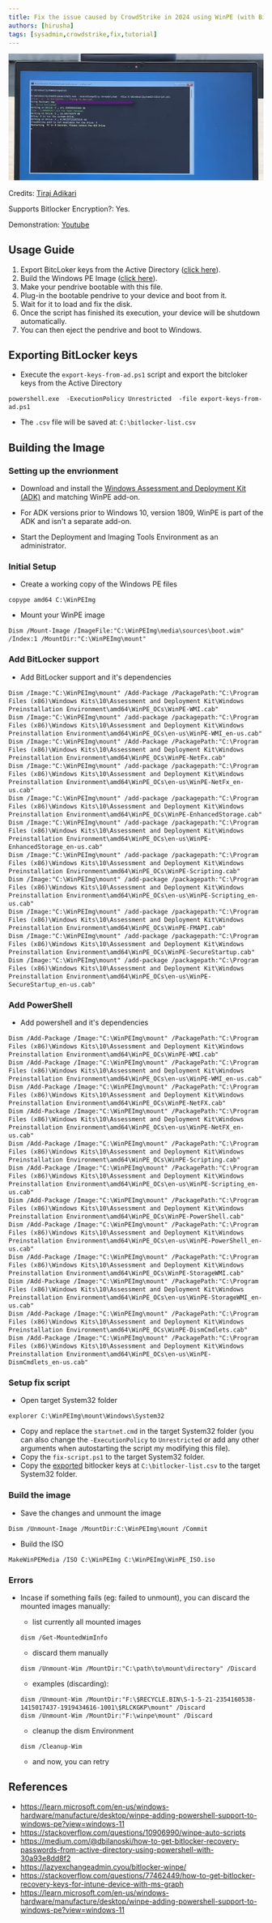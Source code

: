 ```yaml
---
title: Fix the issue caused by CrowdStrike in 2024 using WinPE (with BitLocker Support)
authors: [hirusha]
tags: [sysadmin,crowdstrike,fix,tutorial]
---
```


![alt text](image.png)

<!--truncate-->


Credits: [Tiraj Adikari](https://www.linkedin.com/in/tiraj-adikari-a1686229/?originalSubdomain=au)

Supports Bitlocker Encryption?: Yes.

Demonstration: [Youtube](https://www.youtube.com/watch?v=eIsE5G4tihY)

## Usage Guide

1. Export BitcLoker keys from the Active Directory ([click here](#exporting-bitlocker-keys)).
2. Build the Windows PE Image ([click here](#building-the-image)).
3. Make your pendrive bootable with this file.
4. Plug-in the bootable pendrive to your device and boot from it.
5. Wait for it to load and fix the disk.
6. Once the script has finished its execution, your device will be shutdown automatically.
7. You can then eject the pendrive and boot to Windows.

## Exporting BitLocker keys

- Execute the `export-keys-from-ad.ps1` script and export the bitcloker keys from the Active Directory

```
powershell.exe  -ExecutionPolicy Unrestricted  -file export-keys-from-ad.ps1
```

- The `.csv` file will be saved at: `C:\bitlocker-list.csv`

## Building the Image

### Setting up the envrionment

- Download and install the [Windows Assessment and Deployment Kit (ADK)](https://learn.microsoft.com/en-us/windows-hardware/get-started/adk-install) and matching WinPE add-on.

- For ADK versions prior to Windows 10, version 1809, WinPE is part of the ADK and isn't a separate add-on.

- Start the Deployment and Imaging Tools Environment as an administrator.

### Initial Setup

- Create a working copy of the Windows PE files

```
copype amd64 C:\WinPEImg
```

- Mount your WinPE image

```
Dism /Mount-Image /ImageFile:"C:\WinPEImg\media\sources\boot.wim" /Index:1 /MountDir:"C:\WinPEImg\mount"
```

### Add BitLocker support

- Add BitLocker support and it's dependencies

```
Dism /Image:"C:\WinPEImg\mount" /Add-Package /PackagePath:"C:\Program Files (x86)\Windows Kits\10\Assessment and Deployment Kit\Windows Preinstallation Environment\amd64\WinPE_OCs\WinPE-WMI.cab"
Dism /Image:"C:\WinPEImg\mount" /add-package /packagepath:"C:\Program Files (x86)\Windows Kits\10\Assessment and Deployment Kit\Windows Preinstallation Environment\amd64\WinPE_OCs\en-us\WinPE-WMI_en-us.cab"
Dism /Image:"C:\WinPEImg\mount" /Add-Package /PackagePath:"C:\Program Files (x86)\Windows Kits\10\Assessment and Deployment Kit\Windows Preinstallation Environment\amd64\WinPE_OCs\WinPE-NetFx.cab"
Dism /Image:"C:\WinPEImg\mount" /add-package /packagepath:"C:\Program Files (x86)\Windows Kits\10\Assessment and Deployment Kit\Windows Preinstallation Environment\amd64\WinPE_OCs\en-us\WinPE-NetFx_en-us.cab"
Dism /Image:"C:\WinPEImg\mount" /add-package /packagepath:"C:\Program Files (x86)\Windows Kits\10\Assessment and Deployment Kit\Windows Preinstallation Environment\amd64\WinPE_OCs\WinPE-EnhancedStorage.cab"
Dism /Image:"C:\WinPEImg\mount" /add-package /packagepath:"C:\Program Files (x86)\Windows Kits\10\Assessment and Deployment Kit\Windows Preinstallation Environment\amd64\WinPE_OCs\en-us\WinPE-EnhancedStorage_en-us.cab"
Dism /Image:"C:\WinPEImg\mount" /add-package /packagepath:"C:\Program Files (x86)\Windows Kits\10\Assessment and Deployment Kit\Windows Preinstallation Environment\amd64\WinPE_OCs\WinPE-Scripting.cab"
Dism /Image:"C:\WinPEImg\mount" /add-package /packagepath:"C:\Program Files (x86)\Windows Kits\10\Assessment and Deployment Kit\Windows Preinstallation Environment\amd64\WinPE_OCs\en-us\WinPE-Scripting_en-us.cab"
Dism /Image:"C:\WinPEImg\mount" /add-package /packagepath:"C:\Program Files (x86)\Windows Kits\10\Assessment and Deployment Kit\Windows Preinstallation Environment\amd64\WinPE_OCs\WinPE-FMAPI.cab"
Dism /Image:"C:\WinPEImg\mount" /add-package /packagepath:"C:\Program Files (x86)\Windows Kits\10\Assessment and Deployment Kit\Windows Preinstallation Environment\amd64\WinPE_OCs\WinPE-SecureStartup.cab"
Dism /Image:"C:\WinPEImg\mount" /add-package /packagepath:"C:\Program Files (x86)\Windows Kits\10\Assessment and Deployment Kit\Windows Preinstallation Environment\amd64\WinPE_OCs\en-us\WinPE-SecureStartup_en-us.cab"
```

### Add PowerShell

- Add powershell and it's dependencies

```
Dism /Add-Package /Image:"C:\WinPEImg\mount" /PackagePath:"C:\Program Files (x86)\Windows Kits\10\Assessment and Deployment Kit\Windows Preinstallation Environment\amd64\WinPE_OCs\WinPE-WMI.cab"
Dism /Add-Package /Image:"C:\WinPEImg\mount" /PackagePath:"C:\Program Files (x86)\Windows Kits\10\Assessment and Deployment Kit\Windows Preinstallation Environment\amd64\WinPE_OCs\en-us\WinPE-WMI_en-us.cab"
Dism /Add-Package /Image:"C:\WinPEImg\mount" /PackagePath:"C:\Program Files (x86)\Windows Kits\10\Assessment and Deployment Kit\Windows Preinstallation Environment\amd64\WinPE_OCs\WinPE-NetFX.cab"
Dism /Add-Package /Image:"C:\WinPEImg\mount" /PackagePath:"C:\Program Files (x86)\Windows Kits\10\Assessment and Deployment Kit\Windows Preinstallation Environment\amd64\WinPE_OCs\en-us\WinPE-NetFX_en-us.cab"
Dism /Add-Package /Image:"C:\WinPEImg\mount" /PackagePath:"C:\Program Files (x86)\Windows Kits\10\Assessment and Deployment Kit\Windows Preinstallation Environment\amd64\WinPE_OCs\WinPE-Scripting.cab"
Dism /Add-Package /Image:"C:\WinPEImg\mount" /PackagePath:"C:\Program Files (x86)\Windows Kits\10\Assessment and Deployment Kit\Windows Preinstallation Environment\amd64\WinPE_OCs\en-us\WinPE-Scripting_en-us.cab"
Dism /Add-Package /Image:"C:\WinPEImg\mount" /PackagePath:"C:\Program Files (x86)\Windows Kits\10\Assessment and Deployment Kit\Windows Preinstallation Environment\amd64\WinPE_OCs\WinPE-PowerShell.cab"
Dism /Add-Package /Image:"C:\WinPEImg\mount" /PackagePath:"C:\Program Files (x86)\Windows Kits\10\Assessment and Deployment Kit\Windows Preinstallation Environment\amd64\WinPE_OCs\en-us\WinPE-PowerShell_en-us.cab"
Dism /Add-Package /Image:"C:\WinPEImg\mount" /PackagePath:"C:\Program Files (x86)\Windows Kits\10\Assessment and Deployment Kit\Windows Preinstallation Environment\amd64\WinPE_OCs\WinPE-StorageWMI.cab"
Dism /Add-Package /Image:"C:\WinPEImg\mount" /PackagePath:"C:\Program Files (x86)\Windows Kits\10\Assessment and Deployment Kit\Windows Preinstallation Environment\amd64\WinPE_OCs\en-us\WinPE-StorageWMI_en-us.cab"
Dism /Add-Package /Image:"C:\WinPEImg\mount" /PackagePath:"C:\Program Files (x86)\Windows Kits\10\Assessment and Deployment Kit\Windows Preinstallation Environment\amd64\WinPE_OCs\WinPE-DismCmdlets.cab"
Dism /Add-Package /Image:"C:\WinPEImg\mount" /PackagePath:"C:\Program Files (x86)\Windows Kits\10\Assessment and Deployment Kit\Windows Preinstallation Environment\amd64\WinPE_OCs\en-us\WinPE-DismCmdlets_en-us.cab"
```

### Setup fix script

- Open target System32 folder

```
explorer C:\WinPEImg\mount\Windows\System32
```

- Copy and replace the `startnet.cmd` in the target System32 folder (you can also change the `-ExecutionPolicy` to `Unrestricted` or add any other arguments when autostarting the script my modifying this file).
- Copy the `fix-script.ps1` to the target System32 folder.
- Copy the [exported](#exporting-bitlocker-keys) bitlocker keys at `C:\bitlocker-list.csv` to the target System32 folder.

### Build the image

- Save the changes and unmount the image

```
Dism /Unmount-Image /MountDir:C:\WinPEImg\mount /Commit
```

- Build the ISO

```
MakeWinPEMedia /ISO C:\WinPEImg C:\WinPEImg\WinPE_ISO.iso
```

### Errors

- Incase if something fails (eg: failed to unmount), you can discard the mounted images manually:

  - list currently all mounted images

  ```
  dism /Get-MountedWimInfo
  ```

  - discard them manually

  ```
  dism /Unmount-Wim /MountDir:"C:\path\to\mount\directory" /Discard
  ```

  - examples (discarding):

  ```
  dism /Unmount-Wim /MountDir:"F:\$RECYCLE.BIN\S-1-5-21-2354160538-1415017437-1919434616-1001\$RLCKGKP\mount" /Discard
  dism /Unmount-Wim /MountDir:"F:\winpe\mount" /Discard
  ```

  - cleanup the dism Environment

  ```
  dism /Cleanup-Wim
  ```

  - and now, you can retry

## References

- https://learn.microsoft.com/en-us/windows-hardware/manufacture/desktop/winpe-adding-powershell-support-to-windows-pe?view=windows-11
- https://stackoverflow.com/questions/10906990/winpe-auto-scripts
- https://medium.com/@dbilanoski/how-to-get-bitlocker-recovery-passwords-from-active-directory-using-powershell-with-30a93e8dd8f2
- https://lazyexchangeadmin.cyou/bitlocker-winpe/
- https://stackoverflow.com/questions/77462449/how-to-get-bitlocker-recovery-keys-for-intune-device-with-ms-graph
- https://learn.microsoft.com/en-us/windows-hardware/manufacture/desktop/winpe-adding-powershell-support-to-windows-pe?view=windows-11

